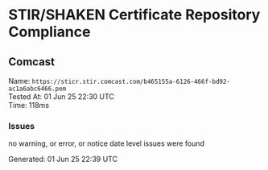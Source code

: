 # STIR/SHAKEN Certificate Repository Compliance

## Comcast

Name: `https://sticr.stir.comcast.com/b465155a-6126-466f-bd92-ac1a6abc6466.pem`\
Tested At: 01 Jun 25 22:30 UTC\
Time: 118ms

### Issues

no warning, or error, or notice date level issues were found

Generated: 01 Jun 25 22:39 UTC
